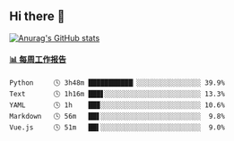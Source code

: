 ## Hi there 👋

[![Anurag's GitHub stats](https://github-readme-stats-orilights.vercel.app/api?username=orilights)](https://github.com/anuraghazra/github-readme-stats)

<!--
**OriLight152/OriLight152** is a ✨ _special_ ✨ repository because its `README.md` (this file) appears on your GitHub profile.

Here are some ideas to get you started:

- 🔭 I’m currently working on ...
- 🌱 I’m currently learning ...
- 👯 I’m looking to collaborate on ...
- 🤔 I’m looking for help with ...
- 💬 Ask me about ...
- 📫 How to reach me: ...
- 😄 Pronouns: ...
- ⚡ Fun fact: ...
-->

<!-- waka-box start -->
#### <a href="https://gist.github.com/92c8d5b388768c10efcba86e82b7c4fb" target="_blank">📊 每周工作报告</a>
```text
Python     🕓 3h48m ███████████▏░░░░░░░░░░░░░░░░ 39.9%
Text       🕓 1h16m ███▋░░░░░░░░░░░░░░░░░░░░░░░░ 13.3%
YAML       🕓 1h    ██▉░░░░░░░░░░░░░░░░░░░░░░░░░ 10.6%
Markdown   🕓 56m   ██▋░░░░░░░░░░░░░░░░░░░░░░░░░  9.8%
Vue.js     🕓 51m   ██▌░░░░░░░░░░░░░░░░░░░░░░░░░  9.0%
```
<!-- Powered by https://github.com/journey-ad/waka-box-go . -->
<!-- waka-box end -->
